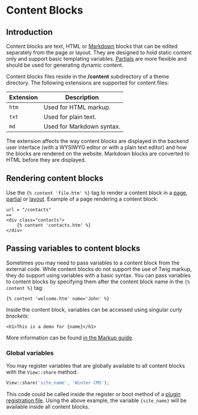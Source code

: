 # Content Blocks

## Introduction

Content blocks are text, HTML or [Markdown](http://daringfireball.net/projects/markdown/syntax) blocks that can be edited separately from the page or layout. They are designed to hold static content only and support basic templating variables. [Partials](partials) are more flexible and should be used for generating dynamic content.

Content blocks files reside in the **/content** subdirectory of a theme directory. The following extensions are supported for content files:

Extension | Description
------------- | -------------
`htm` | Used for HTML markup.
`txt` | Used for plain text.
`md` | Used for Markdown syntax.

The extension affects the way content blocks are displayed in the backend user interface (with a WYSIWYG editor or with a plain text editor) and how the blocks are rendered on the website. Markdown blocks are converted to HTML before they are displayed.

## Rendering content blocks

Use the `{% content 'file.htm' %}` tag to render a content block in a [page](pages), [partial](partials) or [layout](layouts). Example of a page rendering a content block:

```twig
url = "/contacts"
==
<div class="contacts">
    {% content 'contacts.htm' %}
</div>
```

## Passing variables to content blocks

Sometimes you may need to pass variables to a content block from the external code. While content blocks do not support the use of Twig markup, they do support using variables with a basic syntax. You can pass variables to content blocks by specifying them after the content block name in the `{% content %}` tag:

```twig
{% content 'welcome.htm' name='John' %}
```

Inside the content block, variables can be accessed using singular *curly brackets*:

```twig
<h1>This is a demo for {name}</h1>
```

More information can be found [in the Markup guide](/docs/v1.2/markup/tags/content).

### Global variables

You may register variables that are globally available to all content blocks with the `View::share` method.

```php
View::share('site_name', 'Winter CMS');
```

This code could be called inside the register or boot method of a [plugin registration file](../plugin/registration). Using the above example, the variable `{site_name}` will be available inside all content blocks.
